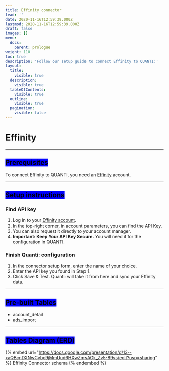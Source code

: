 ```yaml
---
title: Effinity connector
lead: ''
date: 2020-11-16T12:59:39.000Z
lastmod: 2020-11-16T12:59:39.000Z
draft: false
images: []
menu:
  docs:
    parent: prologue
weight: 110
toc: true
description: 'Follow our setup guide to connect Effinity to QUANTI:'
layout:
  title:
    visible: true
  description:
    visible: true
  tableOfContents:
    visible: true
  outline:
    visible: true
  pagination:
    visible: false
---
```


# Effinity

***

## <mark style="background-color:blue;">Prerequisites</mark>

To connect Effinity to QUANTI, you need an [Effinity](https://www.effinity.fr/?utm\_source=quanti.io\&utm\_medium=partnership\&utm\_campaign=effinity\_data\_connector) account.

***

## <mark style="background-color:blue;">Setup instructions</mark>

### Find API key

1. Log in to your [Effinity account](https://sso.effinity.fr/auth/sign/affilieur?lg=fr).
2. In the top-right corner, in account parameters, you can find the API Key.
3. You can also request it directly to your account manager.
4. **Important: Keep Your API Key Secure.** You will need it for the configuration in QUANTI.

### Finish Quanti: configuration

1. In the connector setup form, enter the name of your choice.
2. Enter the API key you found in Step 1.
3. Click Save & Test. Quanti: will take it from here and sync your Effinity data.

***

## <mark style="background-color:blue;">Pre-built Tables</mark>

* account\_detail
* ads\_import

***

## <mark style="background-color:blue;">Tables Diagram (ERD)</mark>

{% embed url="https://docs.google.com/presentation/d/13--xaQBcnDXNwCybc9jMmUud6HXwZmsAGk_Zv5-89vs/edit?usp=sharing" %}
Effinity Connector schema
{% endembed %}

